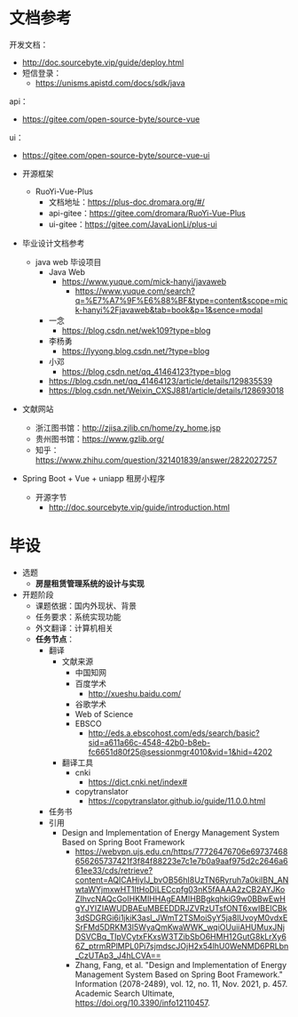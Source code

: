 # 文档参考
开发文档：
- http://doc.sourcebyte.vip/guide/deploy.html
- 短信登录：
  - https://unisms.apistd.com/docs/sdk/java

api：
- https://gitee.com/open-source-byte/source-vue

ui：
- https://gitee.com/open-source-byte/source-vue-ui

- 开源框架
    - RuoYi-Vue-Plus
        - 文档地址：https://plus-doc.dromara.org/#/
        - api-gitee：https://gitee.com/dromara/RuoYi-Vue-Plus
        - ui-gitee：https://gitee.com/JavaLionLi/plus-ui

- 毕业设计文档参考
    - java web 毕设项目
        - Java Web
            - https://www.yuque.com/mick-hanyi/javaweb
              - https://www.yuque.com/search?q=%E7%A7%9F%E6%88%BF&type=content&scope=mick-hanyi%2Fjavaweb&tab=book&p=1&sence=modal
        - 一念
            - https://blog.csdn.net/wek109?type=blog
        - 李杨勇
            - https://lyyong.blog.csdn.net/?type=blog
        - 小邓
            - https://blog.csdn.net/qq_41464123?type=blog
        - https://blog.csdn.net/qq_41464123/article/details/129835539
        - https://blog.csdn.net/Weixin_CXSJ881/article/details/128693018

- 文献网站
    - 浙江图书馆：http://zjisa.zjlib.cn/home/zy_home.jsp
    - 贵州图书馆：https://www.gzlib.org/
    - 知乎：https://www.zhihu.com/question/321401839/answer/2822027257


- Spring Boot + Vue + uniapp 租房小程序
    - 开源字节
        - http://doc.sourcebyte.vip/guide/introduction.html


# 毕设
- 选题
  - **房屋租赁管理系统的设计与实现**
- 开题阶段
  - 课题依据：国内外现状、背景
  - 任务要求：系统实现功能
  - 外文翻译：计算机相关
  - **任务节点**：
    - 翻译
      - 文献来源
        - 中国知网
        - 百度学术
          - http://xueshu.baidu.com/
        - 谷歌学术
        - Web of Science
        - EBSCO
          - http://eds.a.ebscohost.com/eds/search/basic?sid=a611a66c-4548-42b0-b8eb-fc6651d80f25@sessionmgr4010&vid=1&hid=4202
      - 翻译工具
        - cnki
          - https://dict.cnki.net/index#
        - copytranslator
          - https://copytranslator.github.io/guide/11.0.0.html
    - 任务书
    - 引用
      - Design and Implementation of Energy Management System
        Based on Spring Boot Framework 
        - https://webvpn.ujs.edu.cn/https/77726476706e69737468656265737421f3f84f88223e7c1e7b0a9aaf975d2c2646a661ee33/cds/retrieve?content=AQICAHiylJ_bvOB56hI8UzTN6Ryruh7a0kiIBN_ANwtaWYjmxwHT1ItHoDiLECcpfg03nK5fAAAA2zCB2AYJKoZIhvcNAQcGoIHKMIHHAgEAMIHBBgkqhkiG9w0BBwEwHgYJYIZIAWUDBAEuMBEEDDRJZVRzUTsfONT6xwIBEICBk3dSDGRGi6i1jkiK3asl_JWmT2TSMoiSyY5ja8lUvoyM0vdxESrFMd5DRKM3I5WyaQmKwaWWK_wqiOUuiiAHUMuxJNjDSVCBq_TIpVCytxFKxsW3TZibSbO6HMH12GutG8kLrXy66Z_ptrmRPlMPL0Pi7sjmdscJOjH2x54lhU0WeNMD6PRLbn_CzUTAp3_J4hLCVA==
        - Zhang, Fang, et al. "Design and Implementation of Energy Management System Based on Spring Boot Framework." Information (2078-2489), vol. 12, no. 11, Nov. 2021, p. 457. Academic Search Ultimate, https://doi.org/10.3390/info12110457.
